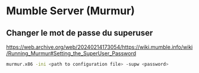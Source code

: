 # Mumble Server (Murmur)

## Changer le mot de passe du superuser
https://web.archive.org/web/20240214173054/https://wiki.mumble.info/wiki/Running_Murmur#Setting_the_SuperUser_Password

```bash
murmur.x86 -ini <path to configuration file> -supw <password>
```